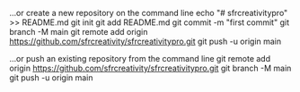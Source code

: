 …or create a new repository on the command line
echo "# sfrcreativitypro" >> README.md
git init
git add README.md
git commit -m "first commit"
git branch -M main
git remote add origin https://github.com/sfrcreativity/sfrcreativitypro.git
git push -u origin main

…or push an existing repository from the command line
git remote add origin https://github.com/sfrcreativity/sfrcreativitypro.git
git branch -M main
git push -u origin main